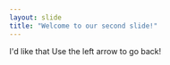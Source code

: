 ```yaml
---
layout: slide
title: "Welcome to our second slide!"
---
```

I'd like that
Use the left arrow to go back!
